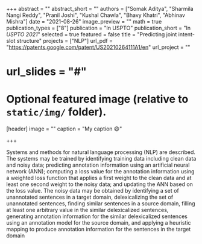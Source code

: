 +++
abstract = ""
abstract_short = ""
authors = ["Somak Aditya", "Sharmila Nangi Reddy", "Pranil Joshi", "Kushal Chawla", "Bhavy Khatri", "Abhinav Mishra"]
date = "2021-08-26"
image_preview = ""
math = true
publication_types = ["8"]
publication = "In USPTO"
publication_short = "In *USPTO 2021*"
selected = true
featured = false
title = "Predicting joint intent-slot structure"
projects = ["NLP"]
url_pdf = "https://patents.google.com/patent/US20210264111A1/en"
url_project = ""
# url_slides = "#"


# Optional featured image (relative to `static/img/` folder).
[header]
image = ""
caption = "My caption :smile:"

+++

Systems and methods for natural language processing (NLP) are described. The systems may be trained by identifying training data including clean data and noisy data; predicting annotation information using an artificial neural network (ANN); computing a loss value for the annotation information using a weighted loss function that applies a first weight to the clean data and at least one second weight to the noisy data; and updating the ANN based on the loss value. The noisy data may be obtained by identifying a set of unannotated sentences in a target domain, delexicalizing the set of unannotated sentences, finding similar sentences in a source domain, filling at least one arbitrary value in the similar delexicalized sentences, generating annotation information for the similar delexicalized sentences using an annotation model for the source domain, and applying a heuristic mapping to produce annotation information for the sentences in the target domain

